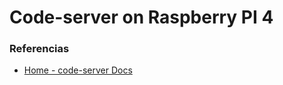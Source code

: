 # Code-server on Raspberry PI 4

### Referencias
- [Home - code-server Docs](https://coder.com/docs/code-server/latest)
